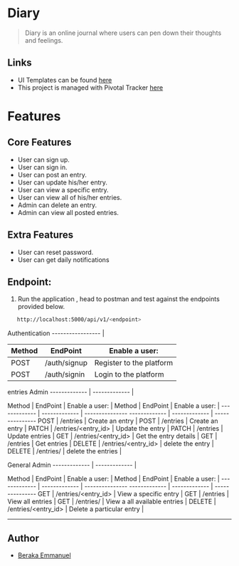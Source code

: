 # Diary

> Diary is an online journal where users can pen down their thoughts and feelings. 



## Links
- UI Templates can be found [here](http://blessberry.github.io/diary.git/)
- This project is managed with Pivotal Tracker [here](https://www.pivotaltracker.com/n/projects/2406365)

# Features

## Core Features
- User can sign up.
- User can sign in.
- User can post an entry.
- User can update his/her entry.
- User can view a specific entry.
- User can view all of his/her entries.
- Admin can delete an entry.
- Admin can view all posted entries.

## Extra Features

- User can reset password.
- User can get daily notifications


## Endpoint:
1. Run the application , head to postman and test against the endpoints provided below.

 ```bash
    http://localhost:5000/api/v1/<endpoint>
```
Authentication
----------------- |

Method        | EndPoint      | Enable a user: |
------------- | ------------- | ---------------
POST  | /auth/signup  | Register to the platform  |
POST  | /auth/signin  | Login to the platform |


entries                                                	Admin
------------- |											------------- |

Method        | EndPoint      | Enable a user: |		Method        | EndPoint      | Enable a user: |
------------- | ------------- | ---------------			------------- | ------------- | ---------------
POST  | /entries  | Create an entry   |					POST  | /entries | Create an entry |
PATCH | /entries/<entry_id>  | Update the entry |		PATCH  | /entries | Update entries |
GET | /entries/<entry_id>  | Get the entry details |	GET  | /entries | Get entries |
DELETE | /entries/<entry_id>  | delete the entry |		DELETE | /entries/  | delete the entries |


General													Admin
------------- |											------------- |

Method        | EndPoint      | Enable a user: |		Method        | EndPoint      | Enable a user: |
------------- | ------------- | ---------------			------------- | ------------- | ---------------
GET  | /entries/<entry_id>  | View a specific entry |	GET  | /entries  | View all entries |
GET  | /entries/  | View a all available entries |		DELETE | /entries/<entry_id>  | Delete a particular entry |

---

## Author
- [Beraka Emmanuel](https://github.com/blessberry)